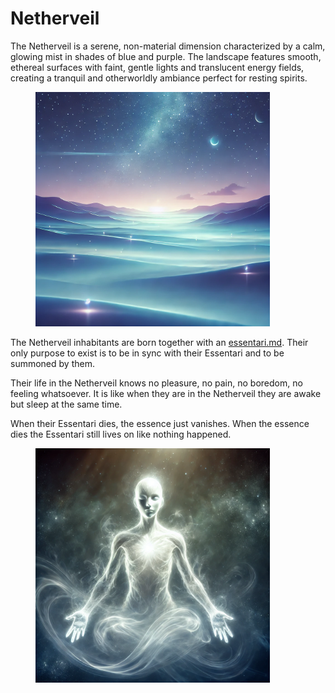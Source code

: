 # Netherveil

The Netherveil is a serene, non-material dimension characterized by a calm, glowing mist in shades of blue and purple. The landscape features smooth, ethereal surfaces with faint, gentle lights and translucent energy fields, creating a tranquil and otherworldly ambiance perfect for resting spirits.

<figure><img src="../.gitbook/assets/Netherveil.webp" alt="" width="375"><figcaption></figcaption></figure>



The Netherveil inhabitants are born together with an [essentari.md](../races/essentari.md "mention"). Their only purpose to exist is to be in sync with their Essentari and to be summoned by them.&#x20;

Their life in the Netherveil knows no pleasure, no pain, no boredom, no feeling whatsoever. It is like when they are in the Netherveil they are awake but sleep at the same time.

When their Essentari dies, the essence just vanishes. When the essence dies the Essentari still lives on like nothing happened.&#x20;

<figure><img src="../.gitbook/assets/Netherveil Essence.webp" alt="" width="375"><figcaption></figcaption></figure>
